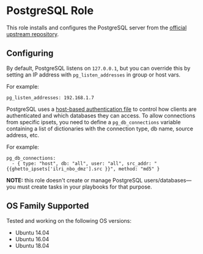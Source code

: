 # PostgreSQL Role
This role installs and configures the PostgreSQL server from the [official upstream repository](https://www.postgresql.org/download/linux/).

## Configuring
By default, PostgreSQL listens on `127.0.0.1`, but you can override this by setting an IP address with `pg_listen_addresses` in group or host vars.

For example:

```jinja
pg_listen_addresses: 192.168.1.7
```

PostgreSQL uses a [host-based authentication file](http://www.postgresql.org/docs/9.3/static/auth-pg-hba-conf.html) to control how clients are authenticated and which databases they can access. To allow connections from specific ipsets, you need to define a `pg_db_connections` variable containing a list of dictionaries with the connection type, db name, source address, etc.

For example:

```jinja
pg_db_connections:
  - { type: "host", db: "all", user: "all", src_addr: "{{ghetto_ipsets['ilri_nbo_dmz'].src }}", method: "md5" }
```

**NOTE:** this role doesn't create or manage PostgreSQL users/databases—you must create tasks in your playbooks for that purpose.

## OS Family Supported
Tested and working on the following OS versions:

- Ubuntu 14.04
- Ubuntu 16.04
- Ubuntu 18.04
